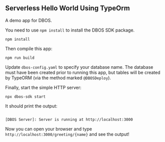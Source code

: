 ## Serverless Hello World Using TypeOrm

A demo app for DBOS.

You need to use `npm install` to install the DBOS SDK package.

```shell
npm install
```

Then compile this app:
```shell
npm run build
```
Update `dbos-config.yaml` to specify your database name.  The database must have been created prior to running this app, but tables will be created by TypeORM (via the method marked `@DBOSDeploy`).

Finally, start the simple HTTP server:
```shell
npx dbos-sdk start
```

It should print the output:
```shell

[DBOS Server]: Server is running at http://localhost:3000
```

Now you can open your browser and type `http://localhost:3000/greeting/{name}` and see the output!
